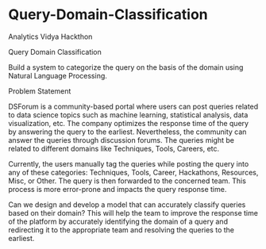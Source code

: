 # Query-Domain-Classification

Analytics Vidya Hackthon


Query Domain Classification

Build a system to categorize the query on the basis of the domain using Natural Language Processing.

Problem Statement

DSForum is a community-based portal where users can post queries related to data science topics such as machine learning, statistical analysis, data visualization, etc. The company optimizes the response time of the query by answering the query to the earliest. Nevertheless, the community can answer the queries through discussion forums. The queries might be related to different domains like Techniques, Tools, Careers, etc.

Currently, the users manually tag the queries while posting the query into any of these categories: Techniques, Tools, Career, Hackathons, Resources, Misc, or Other. The query is then forwarded to the concerned team. This process is more error-prone and impacts the query response time.

Can we design and develop a model that can accurately classify queries based on their domain? This will help the team to improve the response time of the platform by accurately identifying the domain of a query and redirecting it to the appropriate team and resolving the queries to the earliest.

